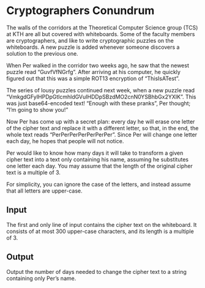 # Cryptographers Conundrum

The walls of the corridors at the Theoretical Computer Science group (TCS) at KTH are all but covered with whiteboards. 
Some of the faculty members are cryptographers, and like to write cryptographic puzzles on the whiteboards. A new puzzle is added whenever someone discovers a solution to the previous one.

When Per walked in the corridor two weeks ago, he saw that the newest puzzle read “GuvfVfNGrfg”. 
After arriving at his computer, he quickly figured out that this was a simple ROT13 encryption of “ThisIsATest”.

The series of lousy puzzles continued next week, when a new puzzle read
“VmkgdGFyIHPDpGtlcmhldGVuIHDDpSBzdMO2cnN0YSBhbGx2YXIK”. This was just base64-encoded text! “Enough with these pranks”, Per thought; “I’m going to show you!”

Now Per has come up with a secret plan: every day he will erase one letter of the cipher text and replace it with a different letter, so that, in the end, the whole text reads “PerPerPerPerPerPerPer”. 
Since Per will change one letter each day, he hopes that people will not notice.

Per would like to know how many days it will take to transform a given cipher text into a text only containing his name, assuming he substitutes one letter each day. 
You may assume that the length of the original cipher text is a multiple of 3.

For simplicity, you can ignore the case of the letters, and instead assume that all letters are upper-case.


## Input
The first and only line of input contains the cipher text on the whiteboard. It consists of at most 300 upper-case characters, and its length is a multiple of 3.


## Output 
Output the number of days needed to change the cipher text to a string containing only Per’s name.
